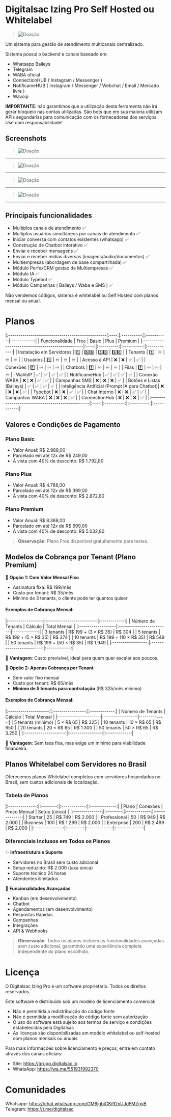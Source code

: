 # Digitalsac Izing Pro Self Hosted ou Whitelabel

>![Doação](screenshots/izingpro.jpg) 

Um sistema para gestão de atendimento multicanais centralizado.

Sistema possui o backend e canais baseado em:
- Whatsapp Baileys
- Telegram
- WABA oficial
- ConnectionHUB ( Instagram / Messenger )
- NotificameHUB ( Instagram / Messenger / Webchat / Email / Mercado livre )
- Wavoip

**IMPORTANTE**: não garantimos que a utilização desta ferramenta não irá gerar bloqueio nas contas utilizadas. São bots que em sua maioria utilizam APIs segundarias para comunicação com os fornecedores dos serviços. Use com responsabilidade!

## Screenshots
>![Doação](screenshots/login.gif) 
___  
>![Doação](screenshots/principal.gif)
___
>![Doação](screenshots/atendimento.gif)
___
>![Doação](screenshots/config.gif)
___
## Principais funcionalidades

- Multíplos canais de atendimento ✅
- Multíplos usuários simultâneos por canais de atendimento ✅
- Iniciar conversa com contatos existentes (whatsapp) ✅
- Construção de Chatbot interativo ✅
- Enviar e receber mensagens ✅
- Enviar e receber mídias diversas (imagens/áudio/documentos) ✅
- Multiempresas (abordagem de base compartilhada) ✅
- Módulo PerfexCRM gestao de Multiempresas ✅
- Módulo IA ✅
- Módulo Typebot ✅
- Módulo Campanhas ( Baileys / Waba e SMS ) ✅

Não vendemos códigos, sistema é whitelabel ou Self Hosted com planos mensal ou anual.

# Planos

|:------------------------------------------------|:----:|:----------:|:----------:|:-----------:|
| Funcionalidade                                  | Free |   Basic    |    Plus    |   Premium   |
|:------------------------------------------------|:----:|:----------:|:----------:|:-----------:|
| Instalação em Servidores                        |  1️⃣  |   5️⃣0️⃣    |   5️⃣0️⃣    |    5️⃣0️⃣    |
| Tenants                                         |  1️⃣  |    ♾️     |     ♾️     |     ♾️     |
| Usuários                                        |  1️⃣  |    ♾️     |     ♾️     |     ♾️     |
| Acesso à API                                    |  ❌  |    ❌     |     ✅     |     ✅     |
| Conexões                                        |  1️⃣  |    ♾️     |     ♾️     |     ♾️     |
| Chatbots                                        |  1️⃣  |    ♾️     |     ♾️     |     ♾️     |
| Filas                                           |  1️⃣  |    ♾️     |     ♾️     |     ♾️     |
| WaVoIP                                          |  ✅  |    ✅     |     ✅     |     ✅     |
| NotificameHub                                   |  ✅  |    ✅     |     ✅     |     ✅     |
| Conexão WABA                                    |  ❌  |    ❌     |     ✅     |     ✅     |
| Campanhas SMS                                   |  ❌  |    ❌     |     ❌     |     ✅     |
| Botões e Listas (Baileys)                       |  ✅  |    ✅     |     ✅     |     ✅     |
| Inteligência Artificial (Prompt IA para Chatbot)|  ❌  |    ❌     |     ❌     |     ✅     |
| Typebot                                         |  ❌  |    ❌     |     ✅     |     ✅     |
| Chat Interno                                    |  ❌  |    ❌     |     ✅     |     ✅     |
| Campanhas WABA                                  |  ❌  |    ❌     |     ❌     |     ✅     |
| ConnectionHub                                   |  ❌  |    ❌     |     ❌     |     ✅     |
|:------------------------------------------------|:----:|:----------:|:----------:|:-----------:|

## Valores e Condições de Pagamento

### Plano Basic
- Valor Anual: R$ 2.988,00
- Parcelado em até 12x de R$ 249,00
- À vista com 40% de desconto: R$ 1.792,80

### Plano Plus
- Valor Anual: R$ 4.788,00
- Parcelado em até 12x de R$ 399,00
- À vista com 40% de desconto: R$ 2.872,80

### Plano Premium
- Valor Anual: R$ 8.388,00
- Parcelado em até 12x de R$ 699,00
- À vista com 40% de desconto: R$ 5.032,80

> **Observação**: Plano Free disponível gratuitamente para testes.

## Modelos de Cobrança por Tenant (Plano Premium)

🔹 **Opção 1: Com Valor Mensal Fixo**
- Assinatura fixa: R$ 199/mês
- Custo por tenant: R$ 35/mês
- Mínimo de 3 tenants, o cliente pode ter quantos quiser

#### Exemplos de Cobrança Mensal:
|:-----------------:|:------------------------:|:------------:|
| Número de Tenants | Cálculo                  | Total Mensal |
|:------------------|:------------------------:|:------------:|
| 3 tenants         | R$ 199 + (3 × R$ 35)     | R$ 304       |
| 5 tenants         | R$ 199 + (5 × R$ 35)     | R$ 374       |
| 10 tenants        | R$ 199 + (10 × R$ 35)    | R$ 549       |
| 50 tenants        | R$ 199 + (50 × R$ 35)    | R$ 1.949     |
|:-----------------:|:------------------------:|:------------:|

🔹 **Vantagem**: Custo previsível, ideal para quem quer escalar aos poucos.

🔹 **Opção 2: Apenas Cobrança por Tenant**
- Sem valor fixo mensal
- Custo por tenant: R$ 65/mês
- **Mínimo de 5 tenants para contratação** (R$ 325/mês mínimo)

#### Exemplos de Cobrança Mensal:
|:--------------------:|:----------------:|:------------:|
| Número de Tenants    | Cálculo          | Total Mensal |
|:--------------------:|:----------------:|:------------:|
| 5 tenants (mínimo)   | 5 × R$ 65        | R$ 325       |
| 10 tenants           | 10 × R$ 65       | R$ 650       |
| 20 tenants           | 20 × R$ 65       | R$ 1.300     |
| 50 tenants           | 50 × R$ 65       | R$ 3.250     |
|:--------------------:|:----------------:|:------------:|

🔹 **Vantagem**: Sem taxa fixa, mas exige um mínimo para viabilidade financeira.

## Planos Whitelabel com Servidores no Brasil

Oferecemos planos Whitelabel completos com servidores hospedados no Brasil, sem custos adicionais de localização.

### Tabela de Planos
|:--------------:|:--------:|:------------:|:-------------:|
| Plano          | Conexões | Preço Mensal | Setup (único) |
|:--------------:|:--------:|:------------:|:-------------:|
| Starter        | 25       | R$ 749       | R$ 2.000      |
| Professional   | 50       | R$ 949       | R$ 2.000      |
| Business       | 100      | R$ 1.299     | R$ 2.000      |
| Enterprise     | 200      | R$ 2.499     | R$ 2.000      |
|:--------------:|:--------:|:------------:|:-------------:|

### Diferenciais Inclusos em Todos os Planos

✨ **Infraestrutura e Suporte**
- Servidores no Brasil sem custo adicional
- Setup reduzido: R$ 2.000 (taxa única)
- Suporte técnico 24 horas
- Atendentes ilimitados

🚀 **Funcionalidades Avançadas**
- Kanban (em desenvolvimento)
- Chatbot
- Agendamentos (em desenvolvimento)
- Respostas Rápidas
- Campanhas
- Integrações
- API & Webhooks

> **Observação**: Todos os planos incluem as funcionalidades avançadas sem custo adicional, garantindo uma experiência completa independente do plano escolhido.

# Licença

O Digitalsac Izing Pro é um software proprietário. Todos os direitos reservados.

Este software é distribuído sob um modelo de licenciamento comercial:
- Não é permitida a redistribuição do código fonte
- Não é permitida a modificação do código fonte sem autorização
- O uso do software está sujeito aos termos de serviço e condições estabelecidas pela Digitalsac
- As licenças são disponibilizadas em modelo whitelabel ou self-hosted com planos mensais ou anuais

Para mais informações sobre licenciamento e preços, entre em contato através dos canais oficiais:
- Site: https://grupo.digitalsac.io
- WhatsApp: https://wa.me/551931992370

# Comunidades
Whatsapp: https://chat.whatsapp.com/GM6jgbiCKi92xUJdFMZgyB
Telegram: https://t.me/digitalsac
